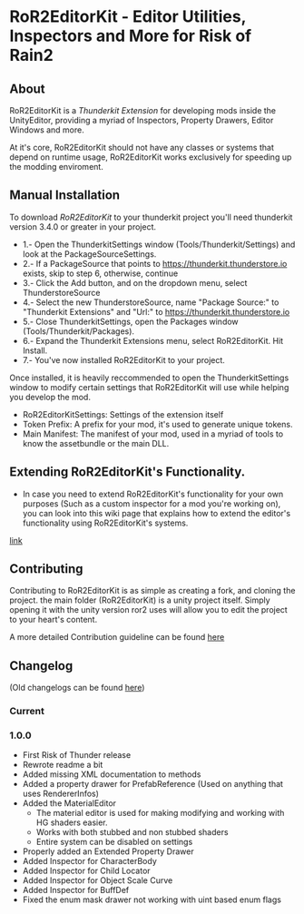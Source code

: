 # RoR2EditorKit - Editor Utilities, Inspectors and More for Risk of Rain2

## About

RoR2EditorKit is a *Thunderkit Extension* for developing mods inside the UnityEditor, providing a myriad of Inspectors, Property Drawers, Editor Windows and more.

At it's core, RoR2EditorKit should not have any classes or systems that depend on runtime usage, RoR2EditorKit works exclusively for speeding up the modding enviroment.

## Manual Installation

To download *RoR2EditorKit* to your thunderkit project you'll need thunderkit version 3.4.0 or greater in your project.

* 1.- Open the ThunderkitSettings window (Tools/Thunderkit/Settings) and look at the PackageSourceSettings.
* 2.- If a PackageSource that points to https://thunderkit.thunderstore.io exists, skip to step 6, otherwise, continue
* 3.- Click the Add button, and on the dropdown menu, select ThunderstoreSource
* 4.- Select the new ThunderstoreSource, name "Package Source:" to "Thunderkit Extensions" and "Url:" to https://thunderkit.thunderstore.io
* 5.- Close ThunderkitSettings, open the Packages window (Tools/Thunderkit/Packages).
* 6.- Expand the Thunderkit Extensions menu, select RoR2EditorKit. Hit Install.
* 7.- You've now installed RoR2EditorKit to your project.

Once installed, it is heavily reccommended to open the ThunderkitSettings window to modify certain settings that RoR2EditorKit will use while helping you develop the mod.

* RoR2EditorKitSettings: Settings of the extension itself
 * Token Prefix: A prefix for your mod, it's used to generate unique tokens.
 * Main Manifest: The manifest of your mod, used in a myriad of tools to know the assetbundle or the main DLL.

## Extending RoR2EditorKit's Functionality.

* In case you need to extend RoR2EditorKit's functionality for your own purposes (Such as a custom inspector for a mod you're working on), you can look into this wiki page that explains how to extend the editor's functionality using RoR2EditorKit's systems.

[link](https://github.com/risk-of-thunder/RoR2EditorKit/wiki/Extending-the-Editor's-Functionality-with-RoR2EditorKit's-Systems.)

## Contributing

Contributing to RoR2EditorKit is as simple as creating a fork, and cloning the project. the main folder (RoR2EditorKit) is a unity project itself. Simply opening it with the unity version ror2 uses will allow you to edit the project to your heart's content.

A more detailed Contribution guideline can be found [here](https://github.com/risk-of-thunder/RoR2EditorKit/blob/main/CONTRIBUTING.md)

## Changelog

(Old changelogs can be found [here](https://github.com/risk-of-thunder/RoR2EditorKit/blob/main/RoR2EditorKit/Assets/RoR2EditorKit/OldChangelogs.md))

### Current

### 1.0.0

* First Risk of Thunder release
* Rewrote readme a bit
* Added missing XML documentation to methods
* Added a property drawer for PrefabReference (Used on anything that uses RendererInfos)
* Added the MaterialEditor
    * The material editor is used for making modifying and working with HG shaders easier.
    * Works with both stubbed and non stubbed shaders
    * Entire system can be disabled on settings
* Properly added an Extended Property Drawer
* Added Inspector for CharacterBody
* Added Inspector for Child Locator
* Added Inspector for Object Scale Curve
* Added Inspector for BuffDef
* Fixed the enum mask drawer not working with uint based enum flags
